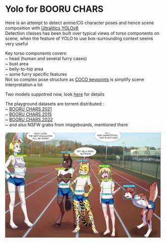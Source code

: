 # Yolo for BOORU CHARS

Here is an attempt to detect anime/CG character poses and hence scene composition with [Ultralitics YOLOv8](https://github.com/ultralytics/ultralytics) <br>
Detection classes has been built over typical views of torso components on scene, when the feature of YOLO to use box-surrounding context seems very useful <br>

Key torso components covers: <br>
~ head (human and several furry cases) <br>
~ bust area <br>
~ belly-to-hip area <br>
~ some furry specific features <br>
Not so complex pose structure as [COCO keypoints](https://cocodataset.org/#keypoints-2020) is simplify scene interpretation a lot <br>

Two models suppotred now, look [here](models/README.md) for details <br>

The playground datasets are torrent distributed : <br>
~ [BOORU CHARS 2021](https://nyaa.si/view/1384820) <br>
~ [BOORU CHARS 2015](https://nyaa.si/view/1468367) <br>
~ [BOORU CHARS 2022](https://nyaa.si/view/1547662) <br>
~ and also NSFW grabs from imageboards, mentioned there
<br>
<br>
![Attention picker](/images/det_wAL_cr.jpg)
<br>
